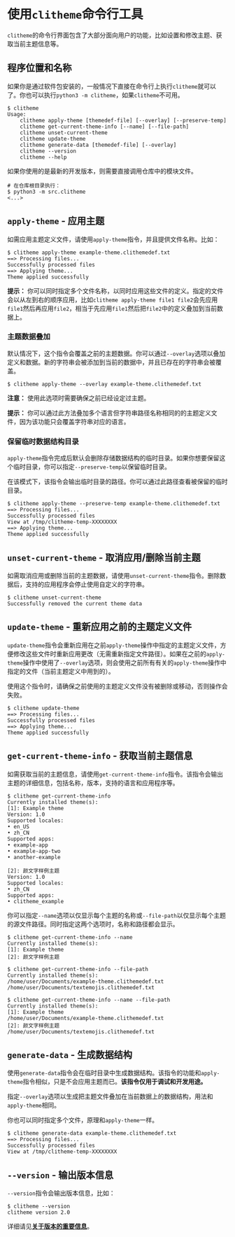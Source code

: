 # 使用`clitheme`命令行工具

`clitheme`的命令行界面包含了大部分面向用户的功能，比如设置和修改主题、获取当前主题信息等。

## 程序位置和名称

如果你是通过软件包安装的，一般情况下直接在命令行上执行`clitheme`就可以了。你也可以执行`python3 -m clitheme`，如果`clitheme`不可用。

```plaintext
$ clitheme
Usage:
	clitheme apply-theme [themedef-file] [--overlay] [--preserve-temp]
	clitheme get-current-theme-info [--name] [--file-path]
	clitheme unset-current-theme
	clitheme update-theme
	clitheme generate-data [themedef-file] [--overlay]
	clitheme --version
	clitheme --help
```

如果你使用的是最新的开发版本，则需要直接调用仓库中的模块文件。

```plaintext
# 在仓库根目录执行：
$ python3 -m src.clitheme
<...>
```

## `apply-theme` - 应用主题

如需应用主题定义文件，请使用`apply-theme`指令，并且提供文件名称。比如：

```plaintext
$ clitheme apply-theme example-theme.clithemedef.txt
==> Processing files...
Successfully processed files
==> Applying theme...
Theme applied successfully
```

**提示：** 你可以同时指定多个文件名称，以同时应用这些文件的定义。指定的文件会以从左到右的顺序应用，比如`clitheme apply-theme file1 file2`会先应用`file1`然后再应用`file2`，相当于先应用`file1`然后把`file2`中的定义叠加到当前数据上。

### 主题数据叠加

默认情况下，这个指令会覆盖之前的主题数据。你可以通过`--overlay`选项以叠加定义和数据。新的字符串会被添加到当前的数据中，并且已存在的字符串会被覆盖。

```plaintext
$ clitheme apply-theme --overlay example-theme.clithemedef.txt
```

**注意：** 使用此选项时需要确保之前已经设定过主题。

**提示：** 你可以通过此方法叠加多个语言但字符串路径名称相同的的主题定义文件，因为该功能只会覆盖字符串对应的语言。

### 保留临时数据结构目录

`apply-theme`指令完成后默认会删除存储数据结构的临时目录。如果你想要保留这个临时目录，你可以指定`--preserve-temp`以保留临时目录。

在该模式下，该指令会输出临时目录的路径。你可以通过此路径查看被保留的临时目录。

```plaintext
$ clitheme apply-theme --preserve-temp example-theme.clithemedef.txt 
==> Processing files...
Successfully processed files
View at /tmp/clitheme-temp-XXXXXXXX
==> Applying theme...
Theme applied successfully
```

## `unset-current-theme` - 取消应用/删除当前主题

如需取消应用或删除当前的主题数据，请使用`unset-current-theme`指令。删除数据后，支持的应用程序会停止使用自定义的字符串。

```plaintext
$ clitheme unset-current-theme
Successfully removed the current theme data
```

## `update-theme` - 重新应用之前的主题定义文件

`update-theme`指令会重新应用在之前`apply-theme`操作中指定的主题定义文件，方便修改这些文件时重新应用更改（无需重新指定文件路径）。如果在之前的`apply-theme`操作中使用了`--overlay`选项，则会使用之前所有有关的`apply-theme`操作中指定的文件（当前主题定义中用到的）。

使用这个指令时，请确保之前使用的主题定义文件没有被删除或移动，否则操作会失败。

```plaintext
$ clitheme update-theme
==> Processing files...
Successfully processed files
==> Applying theme...
Theme applied successfully
```

## `get-current-theme-info` - 获取当前主题信息

如需获取当前的主题信息，请使用`get-current-theme-info`指令。该指令会输出主题的详细信息，包括名称，版本，支持的语言和应用程序等。

```plaintext
$ clitheme get-current-theme-info
Currently installed theme(s):
[1]: Example theme
Version: 1.0
Supported locales: 
• en_US
• zh_CN
Supported apps: 
• example-app
• example-app-two
• another-example

[2]: 颜文字样例主题
Version: 1.0
Supported locales: 
• zh_CN
Supported apps: 
• clitheme_example
```

你可以指定`--name`选项以仅显示每个主题的名称或`--file-path`以仅显示每个主题的源文件路径。同时指定这两个选项时，名称和路径都会显示。

```plaintext
$ clitheme get-current-theme-info --name
Currently installed theme(s):
[1]: Example theme
[2]: 颜文字样例主题
```

```plaintext
$ clitheme get-current-theme-info --file-path
Currently installed theme(s):
/home/user/Documents/example-theme.clithemedef.txt
/home/user/Documents/textemojis.clithemedef.txt
```

```plaintext
$ clitheme get-current-theme-info --name --file-path
Currently installed theme(s):
[1]: Example theme
/home/user/Documents/example-theme.clithemedef.txt
[2]: 颜文字样例主题
/home/user/Documents/textemojis.clithemedef.txt
```

## `generate-data` - 生成数据结构

使用`generate-data`指令会在临时目录中生成数据结构。该指令的功能和`apply-theme`指令相似，只是不会应用主题而已。**该指令仅用于调试和开发用途。**

指定`--overlay`选项以生成把主题文件叠加在当前数据上的数据结构，用法和`apply-theme`相同。

你也可以同时指定多个文件，原理和`apply-theme`一样。

```plaintext
$ clitheme generate-data example-theme.clithemedef.txt
==> Processing files...
Successfully processed files
View at /tmp/clitheme-temp-XXXXXXXX
```

## `--version` - 输出版本信息

`--version`指令会输出版本信息，比如：

```plaintext
$ clitheme --version
clitheme version 2.0
```

详细请见[**关于版本的重要信息**](关于版本的重要信息.md)。

